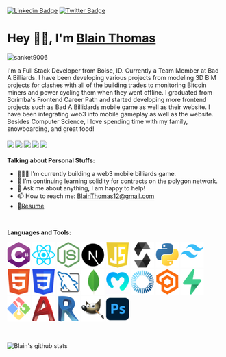 [![Linkedin Badge](https://img.shields.io/badge/-BlainThomas-blue?style=flat-square&logo=Linkedin&logoColor=white&link=https://www.linkedin.com/in/blain-thomas-37aa26a4/)](https://www.linkedin.com/in/blain-thomas-37aa26a4/) [![Twitter Badge](https://img.shields.io/badge/-@RealDev_on-1ca0f1?style=flat-square&labelColor=1ca0f1&logo=twitter&logoColor=white&link=https://twitter.com/RealDev_on)](https://twitter.com/RealDev_on) 

# Hey 👋🏽, I'm [Blain Thomas](https://www.linkedin.com/in/blain-thomas-37aa26a4/) 
<p align="left"> <img src="https://komarev.com/ghpvc/?username=BlainThomas" alt="sanket9006" /> </p> 

I'm a Full Stack Developer from Boise, ID. Currently a Team Member at Bad A Billiards. I have been developing various projects from modeling 3D BIM projects for clashes with all of the building trades to monitoring Bitcoin miners and power cycling them when they went offline. I graduated from Scrimba's Frontend Career Path and started developing more frontend projects such as Bad A Billidards mobile game as well as their website. I have been integrating web3 into mobile gameplay as well as the website. Besides Computer Science, I love spending time with my family, snowboarding, and great food!

####      ![](https://img.shields.io/badge/Web%20Development-%3C%2F%3E-green) ![](https://img.shields.io/badge/Game%20Design-%3C%2F%3E-blue) ![](https://img.shields.io/badge/Trouble%20Shooting-%3C!%3E-red) ![](https://img.shields.io/badge/Debugging-%3C!%3E-orange) ![](https://img.shields.io/badge/Testing-%3C%2F%3E-blueviolet)
  
**Talking about Personal Stuffs:**

- 👨🏽‍💻 I’m currently building a web3 mobile billiards game.
- 🌱 I’m continuing learning solidity for contracts on the polygon network.
- 💬 Ask me about anything, I am happy to help!
- 📫 How to reach me: BlainThomas12@gmail.com
- 📝[Resume](https://github.com/BlainThomas/BlainThomas/blob/master/Blain%20Thomas%20Software%20Engineer%20Resume.pdf)

<br/>

**Languages and Tools:**   

<code>[<img height="60" src="https://github.com/BlainThomas/BlainThomas/blob/master/logos/C%23.png">](https://learn.microsoft.com/en-us/dotnet/csharp/)</code>
<code>[<img height="60" src="https://github.com/BlainThomas/BlainThomas/blob/master/logos/React.png">](https://reactjs.org/)</code>
<code>[<img height="60" src="https://github.com/BlainThomas/BlainThomas/blob/master/logos/NodeJS.png">](https://nodejs.org/en/)</code>
<code>[<img height="60" src="https://github.com/BlainThomas/BlainThomas/blob/master/logos/NextJS.png">](https://nextjs.org/)</code>
<code>[<img height="60" src="https://github.com/BlainThomas/BlainThomas/blob/master/logos/JavaScript.png">](https://www.javascript.com/)</code>
<code>[<img height="60" src="https://github.com/BlainThomas/BlainThomas/blob/master/logos/Solidity.png">](https://docs.soliditylang.org/en/v0.8.17/)</code>
<code>[<img height="60" src="https://github.com/BlainThomas/BlainThomas/blob/master/logos/Python.png">](https://www.python.org/)</code>
<code>[<img height="60" src="https://github.com/BlainThomas/BlainThomas/blob/master/logos/Tailwind.png">](https://tailwindcss.com/)</code>
<code>[<img height="60" src="https://github.com/BlainThomas/BlainThomas/blob/master/logos/HTML.png">](https://html.com/)</code>
<code>[<img height="60" src="https://github.com/BlainThomas/BlainThomas/blob/master/logos/CSS.png">](https://www.w3.org/Style/CSS/Overview.en.html)</code>
<code>[<img height="60" src="https://github.com/BlainThomas/BlainThomas/blob/master/logos/MySQL.png">](https://www.mysql.com/)</code>
<code>[<img height="60" src="https://github.com/BlainThomas/BlainThomas/blob/master/logos/MongoDB.png">](https://www.mongodb.com/)</code>
<code>[<img height="60" src="https://github.com/BlainThomas/BlainThomas/blob/master/logos/Moralis.png">](https://moralis.io/)</code>
<code>[<img height="60" src="https://github.com/BlainThomas/BlainThomas/blob/master/logos/Photon.png">](https://www.photonengine.com/pun)</code>
<code>[<img height="60" src="https://github.com/BlainThomas/BlainThomas/blob/master/logos/Playfab.png">](https://playfab.com/)</code>
<code>[<img height="60" src="https://github.com/BlainThomas/BlainThomas/blob/master/logos/Supabase.png">](https://supabase.com/)</code>
<code>[<img height="60" src="https://github.com/BlainThomas/BlainThomas/blob/master/logos/GitBash.png">](https://git-scm.com/)</code>
<code>[<img height="60" src="https://github.com/BlainThomas/BlainThomas/blob/master/logos/AutoCad.png">](https://www.autodesk.com/)</code>
<code>[<img height="60" src="https://github.com/BlainThomas/BlainThomas/blob/master/logos/Revit.png">](https://www.autodesk.com/products/revit/overview)</code>
<code>[<img height="60" src="https://github.com/BlainThomas/BlainThomas/blob/master/logos/Gimp.png">](https://www.gimp.org/)</code>
<code>[<img height="60" src="https://github.com/BlainThomas/BlainThomas/blob/master/logos/Photoshop.png">](https://www.adobe.com/products/photoshop.html?promoid=RBS7NL7F&mv=other)</code>

<br/>

![Blain's github stats](https://github-readme-stats.vercel.app/api?username=BlainThomas&show_icons=true&theme=radical)

<br/>



